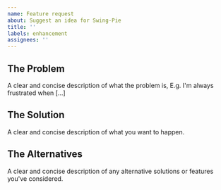 ```yaml
---
name: Feature request
about: Suggest an idea for Swing-Pie
title: ''
labels: enhancement
assignees: ''
---
```


## The Problem
A clear and concise description of what the problem is, E.g. I'm always frustrated when [...]

## The Solution
A clear and concise description of what you want to happen.

## The Alternatives
A clear and concise description of any alternative solutions or features you've considered.
